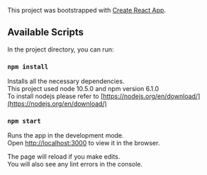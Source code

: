 This project was bootstrapped with [Create React App](https://github.com/facebook/create-react-app).

## Available Scripts

In the project directory, you can run:

### `npm install`

Installs all the necessary dependencies.<br>
This project used node 10.5.0 and npm version 6.1.0 <br>
To install nodejs please refer to [https://nodejs.org/en/download/](https://nodejs.org/en/download/)

### `npm start`

Runs the app in the development mode.<br>
Open [http://localhost:3000](http://localhost:3000) to view it in the browser.

The page will reload if you make edits.<br>
You will also see any lint errors in the console.